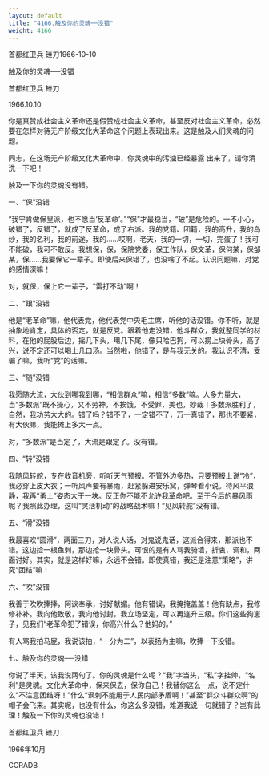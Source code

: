 ```yaml
---
layout: default
title: "4166.触及你的灵魂──没错"
weight: 4166
---
```


首都红卫兵   锉刀1966-10-10

触及你的灵魂──没错

首都红卫兵    锉刀

1966.10.10

你是真赞成社会主义革命还是假赞成社会主义革命，甚至反对社会主义革命，必然要在怎样对待无产阶级文化大革命这个问题上表现出来。这是触及人们灵魂的问题。

同志，在这场无产阶级文化大革命中，你灵魂中的污浊已经暴露 出来了，请你清洗一下吧！

触及一下你的灵魂没有错。

一、“保”没错

“我宁肯做保皇派，也不愿当‘反革命’。”“保”才最稳当，“破”是危险的。一不小心，破错了，反错了，就成了反革命，成了右派。我的党籍、团籍，我的高升，我的乌纱，我的名利，我的前途，我的……哎啊，老天，我的一切，一切，完蛋了！我可不能破，我可不敢反。我想保，保，保院党委，保工作队，保文革，保何某，保邹某，保……我要保它一辈子。即使后来保错了，也没啥了不起。认识问题嘛，对党的感情深嘛！

对，就保，保上它一辈子，“雷打不动”啊！

二、“跟”没错

他是“老革命”嘛，他代表党，他代表党中央毛主席，听他的话没错。你不听，就是抽象地肯定，具体的否定，就是反党。跟着他走没错，他斗群众，我就整同学的材料，在他的屁股后边，摇几下头，甩几下尾，像只哈巴狗，可以捞上块骨头，高了兴，说不定还可以喝上几口汤。当然啦，他错了，是与我无关的。我认识不清，受骗了嘛，我听“党”的话嘛。

三、“随”没错

我愿随大流，大伙到哪我到哪，“相信群众”嘛，相信“多数”嘛。人多力量大，当“多数派”既不操心，又不劳神，不挨饿，不受罪，美也，妙哉！多数派胜利了，自然，我功劳大大的。错了吗？错不了，一定错不了，万一真错了，那也不要紧，有大伙嘛，我能摊上多大一点。

对，“多数派”是当定了，大流是跟定了。没有错。

四、“转”没错

我随风转舵，专在收音机旁，听听天气预报。不管外边多热，只要预报上说“冷”，我必穿上皮大衣；一听风声要有暴雨，赶紧躲进安乐窝，弹琴看小说。待风平浪静，我再“勇士”姿态大干一块。反正你不能不允许我革命吧。至于今后的暴风雨呢？我照此办理，这叫“灵活机动”的战略战术嘛！“见风转舵”没有错。

五、“滑”没错

我最喜欢“圆滑”，两面三刀，对人说人话，对鬼说鬼话，这派合得来，那派也不错。这边捡一根鱼刺，那边抢一块骨头。可恨的是有人骂我骑墙，折衷，调和，两面讨好。其实，就是这样好嘛，永远不会错。即使真错，我还是注意“策略”，讲究“团结”嘛！

六、“吹”没错

我善于吹吹捧捧，阿谀奉承，讨好献媚。他有错误，我掩掩盖盖！他有缺点，我修修补补。我向他致敬，我向他讨封，我立场坚定，可以再连升三级。你们这些狗崽子，见我们“老革命犯了错误，你高兴什么？他妈的。”

有人骂我拍马屁，我说该拍，“一分为二”，以表扬为主嘛，吹捧一下没错。

七、触及你的灵魂──没错

你说了半天，该我说两句了。你的灵魂是什么呢？“我”字当头，“私”字挂帅，“名利”是灵魂。文化大革命中，保来保去，保你自己！我替你这么一点，说不定什么“不注意团结呀！”什么“讽刺不能用于人民内部矛盾啊！”甚至“群众斗群众啊”的帽子会飞来。其实呢，也没有什么，你这么多没错，难道我说一句就错了？岂有此理！触及一下你的灵魂也没错！

首都红卫兵  锉刀

1966年10月

CCRADB

